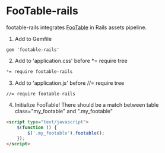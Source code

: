 FooTable-rails
==============

footable-rails integrates [FooTable](https://github.com/bradvin/FooTable) in Rails assets pipeline.

1. Add to Gemfile
```
gem 'footable-rails'
```

2. Add to 'application.css' before *= require tree
```sass
*= require footable-rails
```

3. Add to 'application.js' before //= require tree
```
//= require footable-rails
```

4. Initialize FooTable!
There should be a match between table class="my_footable" and ".my_footable"
```html
<script type="text/javascript">
    $(function () {
        $('.my_footable').footable();
    });
</script>
```